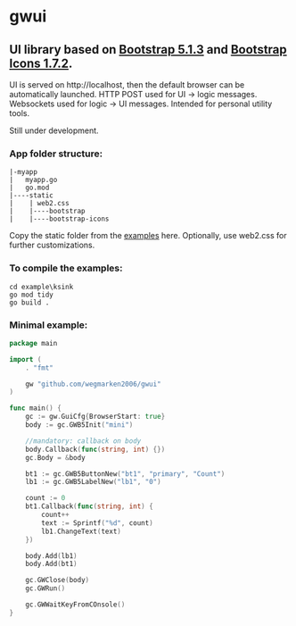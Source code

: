 # gwui
## UI library based on [Bootstrap 5.1.3](https://getbootstrap.com/) and [Bootstrap Icons 1.7.2](https://icons.getbootstrap.com/).
UI is served on http://localhost, then the default browser can be automatically launched.
HTTP POST used for UI -> logic messages.
Websockets used for logic -> UI messages. 
Intended for personal utility tools.

Still  under development.
###
### App folder structure:
```
|-myapp
|   myapp.go
|   go.mod
|----static
|    | web2.css
|    |----bootstrap
|    |----bootstrap-icons
```
Copy the static folder from the [examples](./examples) here.
Optionally, use web2.css for further customizations.

### To compile the examples:
```
cd example\ksink
go mod tidy
go build .
```

### Minimal example:
```go
package main

import (
    . "fmt"

	gw "github.com/wegmarken2006/gwui"
)

func main() {
	gc := gw.GuiCfg{BrowserStart: true}
	body := gc.GWB5Init("mini")

	//mandatory: callback on body
	body.Callback(func(string, int) {})
	gc.Body = &body

	bt1 := gc.GWB5ButtonNew("bt1", "primary", "Count")
	lb1 := gc.GWB5LabelNew("lb1", "0")

	count := 0
	bt1.Callback(func(string, int) {
		count++
		text := Sprintf("%d", count)
		lb1.ChangeText(text)
	})

	body.Add(lb1)
	body.Add(bt1)

	gc.GWClose(body)
	gc.GWRun()

	gc.GWWaitKeyFromCOnsole()
}
```
